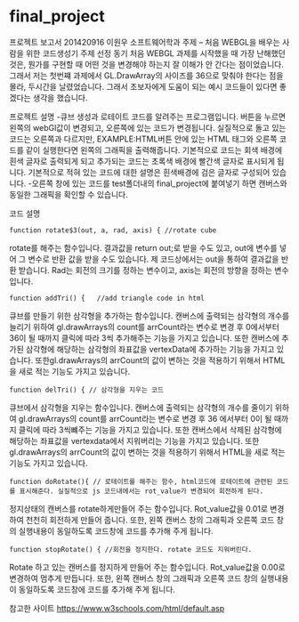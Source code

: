 # final_project

프로젝트 보고서
201420916 이원우 소프트웨어학과
주제 – 처음 WEBGL을 배우는 사람을 위한 코드생성기
주제 선정 동기
처음 WEBGL 과제를 시작했을 때  가장 난해했던 것은,  뭔가를 구현할 때 어떤 것을 변경해야 하는지 잘 이해가 안 간다는 점이었습니다.  그래서 저는 첫번쨰 과제에서 GL.DrawArray의 사이즈를 36으로 맞춰야 한다는 점을 몰라,  두시간을 날렸었습니다.  그래서 초보자에게 도움이 되는 예시 코드들이 있다면 좋겠다는 생각을 했습니다.  

프로젝트 설명
-큐브 생성과 로테이트 코드를 알려주는 프로그램입니다. 
버튼을 누르면 왼쪽의 webGl값이 변경되고, 오른쪽에 있는 코드가 변경됩니다. 실질적으로 돌고 있는 코드는 오른쪽과 다르지만, EXAMPLE:HTML버튼 안에 있는 HTML 태그와 오른쪽 코드를 같이 실행한다면 왼쪽의 그래픽을 출력해줍니다.
기본적으로 코드는 회색 배경에 흰색 글자로 출력되게 되고 추가되는 코드는 초록색 배경에 빨간색 글자로 표시되게 됩니다. 기본적으로 적혀 있는 코드에 대한 설명은 흰색배경에 검은 글자로 구성되어 있습니다. 
-오른쪽 창에 있는 코드를 test폴더내의 final_project에 붙여넣기 하면 캔버스와 동일한 그래픽을 확인할 수 있습니다.








코드 설명

`function rotate$3(out, a, rad, axis) { //rotate cube`

rotate를 해주는 함수입니다.  결과값을 return out;로 받을 수도 있고, out에 변수를 넣어 그 변수로 반환 값을 받을 수도 있습니다. 제 코드상에서는 out을 통하여 결과값을 반환 받습니다. Rad는 회전의 크기를 정하는 변수이고, axis는 회전의 방향을 정하는 변수 입니다.


`function addTri() {   //add triangle code in html`

큐브를 만들기 위한 삼각형을 추가하는 함수입니다. 캔버스에 출력되는 삼각형의 개수를 늘리기 위하여 gl.drawArrays의 count를 arrCount라는 변수로 변경 후 0에서부터 36이 될 때까지 클릭에 따라 3씩 추가해주는 기능을 가지고 있습니다. 또한 캔버스에 추가된 삼각형에 해당하는 삼각형의 좌표값을 vertexData에 추가하는 기능을 가지고 있습니다. 또한gl.drawArrays의 arrCount의 값이 변하는 것을 적용하기 위해서 HTML을 새로 적는 기능도 가지고 있습니다.

`function delTri() { // 삼각형을 지우는 코드`

큐브에서 삼각형을 지우는 함수입니다. 캔버스에 출력되는 삼각형의 개수를 줄이기 위하여 gl.drawArrays의 count를 arrCount라는 변수로 변경 후 36 에서부터 0이 될 때까지 클릭에 따라 3씩뺴주는 기능을 가지고 있습니다.  또한 캔버스에서 삭제된 삼각형에 해당하는 좌표값을 vertexdata에서 지워버리는 기능을 가지고 있습니다.  또한gl.drawArrays의 arrCount의 값이 변하는 것을 적용하기 위해서 HTML을 새로 적는 기능도 가지고 있습니다.

`function doRotate(){ // 로테이트를 해주는 함수, html코드에 로테이트에 관련된 코드를 표시해준다. 실질적으로 js 코드내에서는 rot_value가 변경되어 회전하게 된다.`

정지상태의 캔버스를 rotate하게만들어 주는 함수입니다. Rot_value값을 0.01로 변경하여 천천히 회전하게 만들어 줍니다.  또한, 왼쪽 캔버스 창의 그래픽과 오른쪽 코드 창의 실행내용이 동일하도록 코드창에 코드를 추가해 주게 됩니다.



`function stopRotate() { //회전을 정지한다. rotate 코드도 지워버린다.`

Rotate 하고 있는 캔버스를 정지하게 만들어 주는 함수입니다. Rot_value값을 0.00로 변경하여 멈추게 만듭니다. 또한, 왼쪽 캔버스 창의 그래픽과 오른쪽 코드 창의 실행내용이 동일하도록 코드창에 코드를 추가해 주게 됩니다.



참고한 사이트
https://www.w3schools.com/html/default.asp

